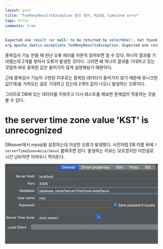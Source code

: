 ```yaml
---
layout: post
title: "TooManyResultsException 원인 정리, MySQL timezone error"
tags: Error
comments: true
---
```


```java
Expected one result (or null) to be returned by selectOne(), but found: 2]을(를) 발생시켰습니다.
org.apache.ibatis.exceptions.TooManyResultsException: Expected one result (or null) to be returned by selectOne(), but found: 2
```

중복검사 기능 만들 때 만난 오류
에러를 차분히 읽어보면 알 수 있다.
하나의 결과를 기대했는데 2개를 찾아서 오류가 발생한 것이다.
그러면 왜 하나의 결과를 기대하고 있는 것일까 바로 중복된 값은 들어가지 않게 설정해놨기 때문이다.

근데 중복검사 기능이 구현된 이후로는 중복된 데이터가 들어가지 않기 때문에 유니크한 값(1개)을 가져오는 걸로 기대하고 있는데 2개의 값이 나오니 발생하는 오류이다.

그러므로 DB에 있는 데이터를 지워주고 다시 테스트를 해보면 문제없이 작동하는 것을 볼 수 있다.

# the server time zone value 'KST' is unrecognized

DBeaver에서 mysql을 설정하는데 이상한 오류가 발생했다.
사진처럼 DB 이름 뒤에 `?serverTimeZone=Asia/Seoul` 붙여주면 된다.
발생하는 이유는 모르겠지만 이런걸로 시간 낭비하면 아까우니 적어둔다.

<img src="/images/timezone1.png">